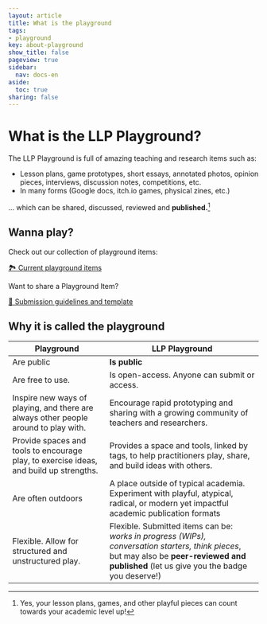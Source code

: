 ```yaml
---
layout: article
title: What is the playground
tags:
- playground
key: about-playground
show_title: false
pageview: true
sidebar:
  nav: docs-en
aside:
  toc: true
sharing: false
---
```


# What is the LLP Playground?

The LLP Playground is full of amazing teaching and research items such as: 

- Lesson plans, game prototypes, short essays, annotated photos, opinion pieces, interviews, discussion notes, competitions, etc.
- In many forms (Google docs, itch.io games, physical zines, etc.)

… which can be shared, discussed, reviewed and **published.**[^1]

## Wanna play?

Check out our collection of playground items:

<a class="button button--success button--rounded button--lg" href="/2018/02/01/playground-items.html"><i class="far fa-play-circle"></i> 🏞 Current playground items </a>

Want to share a Playground Item?

<a class="button button--success button--rounded button--lg" href="/2018/01/02/submission-guidelines.html#-playground-items"><i class="far fa-play-circle"></i> 👾 Submission guidelines and template </a>


## Why it is called the playground

<!--more-->

| Playground  	| LLP Playground  	|
|---	|---	|
| Are public  	| **Is public**  	|
| Are free to use.   	|  Is open-access. Anyone can submit or access. 	|
|   Inspire new ways of playing, and there are always other people around to play with.	|  Encourage rapid prototyping and sharing with a growing community of teachers and researchers.  	|
| Provide spaces and tools to encourage play, to exercise ideas, and build up strengths.   	| Provides a space and tools, linked by tags, to help practitioners play, share, and build ideas with others.  	|
| Are often outdoors  	|  A place outside of typical academia. Experiment with playful, atypical, radical, or modern yet impactful academic publication formats 	|
|   Flexible. Allow for structured and unstructured play.	|   Flexible. Submitted items can be: *works in progress (WIPs), conversation starters, think pieces*, but may also be **peer-reviewed and published** (let us give you the badge you deserve!)|

[^1]: Yes, your lesson plans, games, and other playful pieces can count towards your academic level up!